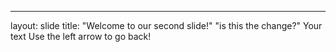 
---
layout: slide
title: "Welcome to our second slide!"
"is this the change?"
Your text
Use the left arrow to go back!

